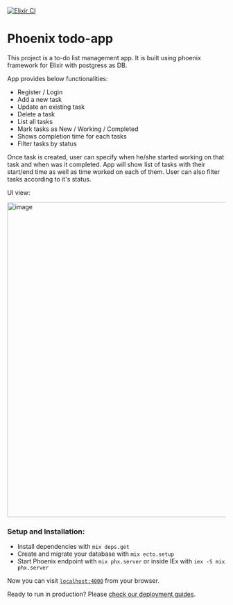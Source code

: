 [![Elixir CI](https://github.com/dhavalarora/phoenix-todo/actions/workflows/elixir.yml/badge.svg)](
https://github.com/dhavalarora/phoenix-todo/actions/workflows/elixir.yml)

# Phoenix todo-app

This project is a to-do list management app. It is built using phoenix framework for Elixir with postgress as DB.

App provides below functionalities:
  * Register / Login
  * Add a new task
  * Update an existing task
  * Delete a task
  * List all tasks
  * Mark tasks as New / Working / Completed
  * Shows completion time for each tasks
  * Filter tasks by status

Once task is created, user can specify when he/she started working on that task and when was it completed. 
App will show list of tasks with their start/end time as well as time worked on each of them.
User can also filter tasks according to it's status.

UI view:

<img width="727" alt="image" src="https://user-images.githubusercontent.com/50210698/147490886-2402612c-0529-413d-99e3-880bd562df35.png">


### Setup and Installation:

  * Install dependencies with `mix deps.get`
  * Create and migrate your database with `mix ecto.setup`
  * Start Phoenix endpoint with `mix phx.server` or inside IEx with `iex -S mix phx.server`

Now you can visit [`localhost:4000`](http://localhost:4000) from your browser.

Ready to run in production? Please [check our deployment guides](https://hexdocs.pm/phoenix/deployment.html).

